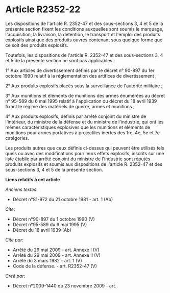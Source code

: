 # Article R2352-22

Les dispositions de l'article R. 2352-47 et des sous-sections 3, 4 et 5 de la présente section fixent les conditions
auxquelles sont soumis le marquage, l'acquisition, la livraison, la détention, le transport et l'emploi des produits
explosifs ainsi que des produits ouvrés contenant sous quelque forme que ce soit des produits explosifs. 

Toutefois, les dispositions de l'article R. 2352-47 et des sous-sections 3, 4 et 5 de la présente section ne sont pas
applicables : 

1° Aux articles de divertissement définis par le décret n° 90-897 du 1er octobre 1990 relatif à la réglementation des
artifices de divertissement ; 

2° Aux produits explosifs placés sous la surveillance de l'autorité militaire ; 

3° Aux munitions et éléments de munitions des armes énumérées au décret n° 95-589 du 6 mai 1995 relatif à l'application du
décret du 18 avril 1939 fixant le régime des matériels de guerre, armes et munitions ; 

4° Aux produits explosifs, définis par arrêté conjoint du ministre de l'intérieur, du ministre de la défense et du ministre
de l'industrie, qui ont les mêmes caractéristiques explosives que les munitions et éléments de munitions pour armes
portatives à projectiles inertes des 1re, 4e, 5e et 7e catégories. 

Les produits autres que ceux définis ci-dessus qui peuvent être utilisés tels quels ou avec des modifications pour leurs
effets explosifs, inscrits sur une liste établie par arrêté conjoint du ministre de l'industrie sont réputés produits
explosifs et soumis aux dispositions de l'article R. 2352-47 et des sous-sections 3, 4 et 5 de la présente section.

**Liens relatifs à cet article**

_Anciens textes_:

  - Décret n°81-972 du 21 octobre 1981 - art. 1 (Ab)

_Cite_:

  - Décret n°90-897 du 1 octobre 1990 (V)
  - Décret n°95-589 du 6 mai 1995 (V)
  - Décret du 18 avril 1939 (Ab)

_Cité par_:

  - Arrêté du 29 mai 2009 - art. Annexe I (V)
  - Arrêté du 29 mai 2009 - art. Annexe II (V)
  - Arrêté du 3 mars 1982 - art. 1 (V)
  - Code de la défense. - art. R2352-47 (V)

_Créé par_:

  - Décret n°2009-1440 du 23 novembre 2009 - art.
